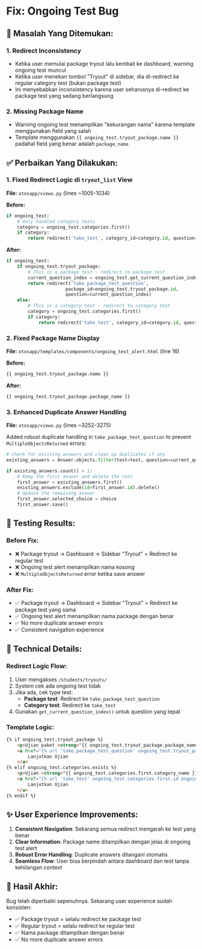 # Fix: Ongoing Test Bug

## 🐛 **Masalah Yang Ditemukan:**

### 1. **Redirect Inconsistency**
- Ketika user memulai package tryout lalu kembali ke dashboard, warning ongoing test muncul
- Ketika user menekan tombol "Tryout" di sidebar, dia di-redirect ke regular category test (bukan package test)
- Ini menyebabkan inconsistency karena user seharusnya di-redirect ke package test yang sedang berlangsung

### 2. **Missing Package Name**
- Warning ongoing test menampilkan "kekurangan nama" karena template menggunakan field yang salah
- Template menggunakan `{{ ongoing_test.tryout_package.name }}` padahal field yang benar adalah `package_name`

## ✅ **Perbaikan Yang Dilakukan:**

### 1. **Fixed Redirect Logic di `tryout_list` View**

**File:** `otosapp/views.py` (lines ~1005-1034)

**Before:**
```python
if ongoing_test:
    # Only handled category tests
    category = ongoing_test.categories.first()
    if category:
        return redirect('take_test', category_id=category.id, question=current_question_index)
```

**After:**
```python
if ongoing_test:
    if ongoing_test.tryout_package:
        # This is a package test - redirect to package test
        current_question_index = ongoing_test.get_current_question_index()
        return redirect('take_package_test_question', 
                      package_id=ongoing_test.tryout_package.id, 
                      question=current_question_index)
    else:
        # This is a category test - redirect to category test
        category = ongoing_test.categories.first()
        if category:
            return redirect('take_test', category_id=category.id, question=current_question_index)
```

### 2. **Fixed Package Name Display**

**File:** `otosapp/templates/components/ongoing_test_alert.html` (line 16)

**Before:**
```html
{{ ongoing_test.tryout_package.name }}
```

**After:**
```html
{{ ongoing_test.tryout_package.package_name }}
```

### 3. **Enhanced Duplicate Answer Handling**

**File:** `otosapp/views.py` (lines ~3252-3275)

Added robust duplicate handling in `take_package_test_question` to prevent `MultipleObjectsReturned` errors:

```python
# Check for existing answers and clean up duplicates if any
existing_answers = Answer.objects.filter(test=test, question=current_question)

if existing_answers.count() > 1:
    # Keep the first answer and delete the rest
    first_answer = existing_answers.first()
    existing_answers.exclude(id=first_answer.id).delete()
    # Update the remaining answer
    first_answer.selected_choice = choice
    first_answer.save()
```

## 🎯 **Testing Results:**

### Before Fix:
- ❌ Package tryout → Dashboard → Sidebar "Tryout" = Redirect ke regular test
- ❌ Ongoing test alert menampilkan nama kosong
- ❌ `MultipleObjectsReturned` error ketika save answer

### After Fix:
- ✅ Package tryout → Dashboard → Sidebar "Tryout" = Redirect ke package test yang sama
- ✅ Ongoing test alert menampilkan nama package dengan benar
- ✅ No more duplicate answer errors
- ✅ Consistent navigation experience

## 🔧 **Technical Details:**

### Redirect Logic Flow:
1. User mengakses `/students/tryouts/`
2. System cek ada ongoing test tidak
3. Jika ada, cek type test:
   - **Package test**: Redirect ke `take_package_test_question`
   - **Category test**: Redirect ke `take_test`
4. Gunakan `get_current_question_index()` untuk question yang tepat

### Template Logic:
```html
{% if ongoing_test.tryout_package %}
    <p>Ujian paket <strong>"{{ ongoing_test.tryout_package.package_name }}"</strong></p>
    <a href="{% url 'take_package_test_question' ongoing_test.tryout_package.id ongoing_test.get_current_question_index %}">
        Lanjutkan Ujian
    </a>
{% elif ongoing_test.categories.exists %}
    <p>Ujian <strong>"{{ ongoing_test.categories.first.category_name }}"</strong></p>
    <a href="{% url 'take_test' ongoing_test.categories.first.id ongoing_test.get_current_question_index %}">
        Lanjutkan Ujian
    </a>
{% endif %}
```

## ✨ **User Experience Improvements:**

1. **Consistent Navigation**: Sekarang semua redirect mengarah ke test yang benar
2. **Clear Information**: Package name ditampilkan dengan jelas di ongoing test alert
3. **Robust Error Handling**: Duplicate answers ditangani otomatis
4. **Seamless Flow**: User bisa berpindah antara dashboard dan test tanpa kehilangan context

## 🎉 **Hasil Akhir:**

Bug telah diperbaiki sepenuhnya. Sekarang user experience sudah konsisten:
- ✅ Package tryout = selalu redirect ke package test
- ✅ Regular tryout = selalu redirect ke regular test  
- ✅ Nama package ditampilkan dengan benar
- ✅ No more duplicate answer errors

